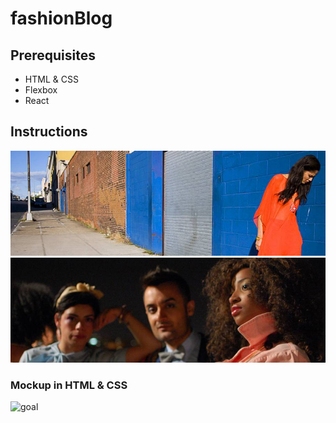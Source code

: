 # fashionBlog

## Prerequisites
 - HTML & CSS
 - Flexbox
 - React
 ## Instructions
 <img src="img/blog-image-1.jpeg">
 <img src="img/blog-image-2.jpeg">

 ### Mockup in HTML & CSS
 ![goal](./mockup.png)

